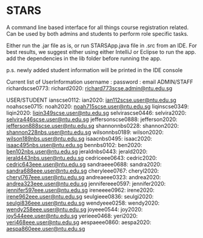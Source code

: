 # STARS

A command line based interface for all things course registration related. Can be used by both admins and students to perform role specific tasks.


Either run the .jar file as is, or run STARSApp.java file in .src from an IDE. 
For best results, we suggest either using either IntelliJ or Eclipse to run the app.
add the dependencies in the lib folder before running the app.

p.s. newly added student information will be printed in the IDE console

Current list of UserInformation
username : password : email
ADMIN/STAFF
richardscse0773: richard2020: richard773scse.admin@ntu.edu.sg

USER/STUDENT
ianscse0112: ian2020: ian112scse.user@ntu.edu.sg
noahscse0715: noah2020: noah715scse.user@ntu.edu.sg
liqinscse0349: liqin2020: liqin349scse.user@ntu.edu.sg
selvirascse0446: selvira2020: selvira446scse.user@ntu.edu.sg
jeffersonscse0888: jefferson2020: jefferson888scse.user@ntu.edu.sg
shannonnbs0228: shannon2020: shannon228nbs.user@ntu.edu.sg
wilsonnbs0189: wilson2020: wilson189nbs.user@ntu.edu.sg
isaacnbs0495: isaac2020: isaac495nbs.user@ntu.edu.sg
bennbs0102: ben2020: ben102nbs.user@ntu.edu.sg
jeraldnbs0443: jerald2020: jerald443nbs.user@ntu.edu.sg
cedriceee0643: cedric2020: cedric643eee.user@ntu.edu.sg
sandraeee0688: sandra2020: sandra688eee.user@ntu.edu.sg
cheryleee0767: cheryl2020: cheryl767eee.user@ntu.edu.sg
andreaeee0323: andrea2020: andrea323eee.user@ntu.edu.sg
jennifereee0597: jennifer2020: jennifer597eee.user@ntu.edu.sg
ireneeee0962: irene2020: irene962eee.user@ntu.edu.sg
seulgieee0836: seulgi2020: seulgi836eee.user@ntu.edu.sg
wendyeee0258: wendy2020: wendy258eee.user@ntu.edu.sg
joyeee0544: joy2020: joy544eee.user@ntu.edu.sg
yerieee0468: yeri2020: yeri468eee.user@ntu.edu.sg
aespaeee0860: aespa2020: aespa860eee.user@ntu.edu.sg


